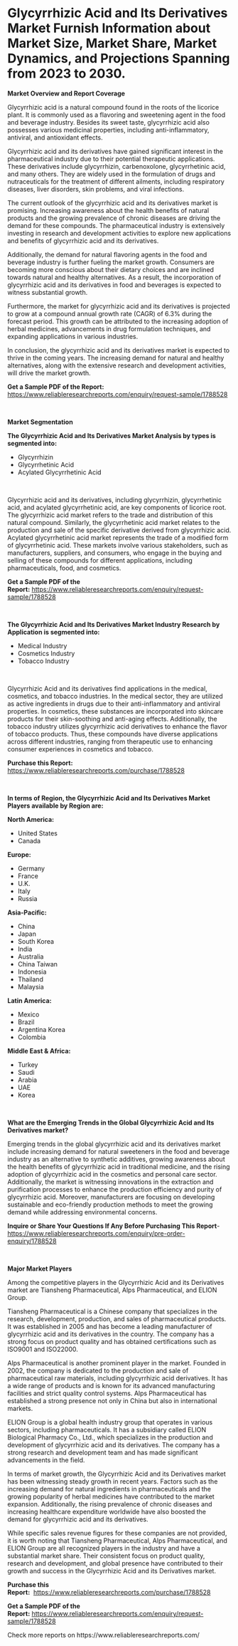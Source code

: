 <p><h1>Glycyrrhizic Acid and Its Derivatives Market Furnish Information about Market Size, Market Share, Market Dynamics, and Projections Spanning from 2023 to 2030.</h1></p><p><strong>Market Overview and Report Coverage</strong></p>
<p><p>Glycyrrhizic acid is a natural compound found in the roots of the licorice plant. It is commonly used as a flavoring and sweetening agent in the food and beverage industry. Besides its sweet taste, glycyrrhizic acid also possesses various medicinal properties, including anti-inflammatory, antiviral, and antioxidant effects.</p><p>Glycyrrhizic acid and its derivatives have gained significant interest in the pharmaceutical industry due to their potential therapeutic applications. These derivatives include glycyrrhizin, carbenoxolone, glycyrrhetinic acid, and many others. They are widely used in the formulation of drugs and nutraceuticals for the treatment of different ailments, including respiratory diseases, liver disorders, skin problems, and viral infections.</p><p>The current outlook of the glycyrrhizic acid and its derivatives market is promising. Increasing awareness about the health benefits of natural products and the growing prevalence of chronic diseases are driving the demand for these compounds. The pharmaceutical industry is extensively investing in research and development activities to explore new applications and benefits of glycyrrhizic acid and its derivatives.</p><p>Additionally, the demand for natural flavoring agents in the food and beverage industry is further fueling the market growth. Consumers are becoming more conscious about their dietary choices and are inclined towards natural and healthy alternatives. As a result, the incorporation of glycyrrhizic acid and its derivatives in food and beverages is expected to witness substantial growth.</p><p>Furthermore, the market for glycyrrhizic acid and its derivatives is projected to grow at a compound annual growth rate (CAGR) of 6.3% during the forecast period. This growth can be attributed to the increasing adoption of herbal medicines, advancements in drug formulation techniques, and expanding applications in various industries.</p><p>In conclusion, the glycyrrhizic acid and its derivatives market is expected to thrive in the coming years. The increasing demand for natural and healthy alternatives, along with the extensive research and development activities, will drive the market growth.</p></p>
<p><strong>Get a Sample PDF of the Report:</strong> <a href="https://www.reliableresearchreports.com/enquiry/request-sample/1788528">https://www.reliableresearchreports.com/enquiry/request-sample/1788528</a></p>
<p>&nbsp;</p>
<p><strong>Market Segmentation</strong></p>
<p><strong>The Glycyrrhizic Acid and Its Derivatives Market Analysis by types is segmented into:</strong></p>
<p><ul><li>Glycyrrhizin</li><li>Glycyrrhetinic Acid</li><li>Acylated Glycyrrhetinic Acid</li></ul></p>
<p>&nbsp;</p>
<p><p>Glycyrrhizic acid and its derivatives, including glycyrrhizin, glycyrrhetinic acid, and acylated glycyrrhetinic acid, are key components of licorice root. The glycyrrhizic acid market refers to the trade and distribution of this natural compound. Similarly, the glycyrrhetinic acid market relates to the production and sale of the specific derivative derived from glycyrrhizic acid. Acylated glycyrrhetinic acid market represents the trade of a modified form of glycyrrhetinic acid. These markets involve various stakeholders, such as manufacturers, suppliers, and consumers, who engage in the buying and selling of these compounds for different applications, including pharmaceuticals, food, and cosmetics.</p></p>
<p><strong>Get a Sample PDF of the Report:</strong>&nbsp;<a href="https://www.reliableresearchreports.com/enquiry/request-sample/1788528">https://www.reliableresearchreports.com/enquiry/request-sample/1788528</a></p>
<p>&nbsp;</p>
<p><strong>The Glycyrrhizic Acid and Its Derivatives Market Industry Research by Application is segmented into:</strong></p>
<p><ul><li>Medical Industry</li><li>Cosmetics Industry</li><li>Tobacco Industry</li></ul></p>
<p>&nbsp;</p>
<p><p>Glycyrrhizic Acid and its derivatives find applications in the medical, cosmetics, and tobacco industries. In the medical sector, they are utilized as active ingredients in drugs due to their anti-inflammatory and antiviral properties. In cosmetics, these substances are incorporated into skincare products for their skin-soothing and anti-aging effects. Additionally, the tobacco industry utilizes glycyrrhizic acid derivatives to enhance the flavor of tobacco products. Thus, these compounds have diverse applications across different industries, ranging from therapeutic use to enhancing consumer experiences in cosmetics and tobacco.</p></p>
<p><strong>Purchase this Report:</strong>&nbsp; <a href="https://www.reliableresearchreports.com/purchase/1788528">https://www.reliableresearchreports.com/purchase/1788528</a></p>
<p>&nbsp;</p>
<p><strong>In terms of Region, the Glycyrrhizic Acid and Its Derivatives Market Players available by Region are:</strong></p>
<p>
    <p> <strong> North America: </strong>
        <ul>
            <li>United States</li>
            <li>Canada</li>
        </ul>
        </p> 
    <p> <strong> Europe: </strong>
        <ul>
            <li>Germany</li>
            <li>France</li>
            <li>U.K.</li>
            <li>Italy</li>
            <li>Russia</li>
        </ul>
        </p> 
    <p> <strong> Asia-Pacific: </strong>
        <ul>
            <li>China</li>
            <li>Japan</li>
            <li>South Korea</li>
            <li>India</li>
            <li>Australia</li>
            <li>China Taiwan</li>
            <li>Indonesia</li>
            <li>Thailand</li>
            <li>Malaysia</li>
        </ul>
        </p> 
    <p> <strong> Latin America: </strong>
        <ul>
            <li>Mexico</li>
            <li>Brazil</li>
            <li>Argentina Korea</li>
            <li>Colombia</li>
        </ul>
        </p> 
    <p> <strong> Middle East & Africa: </strong>
        <ul>
            <li>Turkey</li>
            <li>Saudi</li>
            <li>Arabia</li>
            <li>UAE</li>
            <li>Korea</li>
        </ul>
    </p>
    </p>
<p>&nbsp;</p>
<p><strong>What are the Emerging Trends in the Global Glycyrrhizic Acid and Its Derivatives market?</strong></p>
<p><p>Emerging trends in the global glycyrrhizic acid and its derivatives market include increasing demand for natural sweeteners in the food and beverage industry as an alternative to synthetic additives, growing awareness about the health benefits of glycyrrhizic acid in traditional medicine, and the rising adoption of glycyrrhizic acid in the cosmetics and personal care sector. Additionally, the market is witnessing innovations in the extraction and purification processes to enhance the production efficiency and purity of glycyrrhizic acid. Moreover, manufacturers are focusing on developing sustainable and eco-friendly production methods to meet the growing demand while addressing environmental concerns.</p></p>
<p><strong>Inquire or Share Your Questions If Any Before Purchasing This Report</strong>- <a href="https://www.reliableresearchreports.com/enquiry/pre-order-enquiry/1788528">https://www.reliableresearchreports.com/enquiry/pre-order-enquiry/1788528</a></p>
<p>&nbsp;</p>
<p><strong>Major Market Players</strong></p>
<p><p>Among the competitive players in the Glycyrrhizic Acid and its Derivatives market are Tiansheng Pharmaceutical, Alps Pharmaceutical, and ELION Group.</p><p>Tiansheng Pharmaceutical is a Chinese company that specializes in the research, development, production, and sales of pharmaceutical products. It was established in 2005 and has become a leading manufacturer of glycyrrhizic acid and its derivatives in the country. The company has a strong focus on product quality and has obtained certifications such as ISO9001 and ISO22000.</p><p>Alps Pharmaceutical is another prominent player in the market. Founded in 2002, the company is dedicated to the production and sale of pharmaceutical raw materials, including glycyrrhizic acid derivatives. It has a wide range of products and is known for its advanced manufacturing facilities and strict quality control systems. Alps Pharmaceutical has established a strong presence not only in China but also in international markets.</p><p>ELION Group is a global health industry group that operates in various sectors, including pharmaceuticals. It has a subsidiary called ELION Biological Pharmacy Co., Ltd., which specializes in the production and development of glycyrrhizic acid and its derivatives. The company has a strong research and development team and has made significant advancements in the field.</p><p>In terms of market growth, the Glycyrrhizic Acid and its Derivatives market has been witnessing steady growth in recent years. Factors such as the increasing demand for natural ingredients in pharmaceuticals and the growing popularity of herbal medicines have contributed to the market expansion. Additionally, the rising prevalence of chronic diseases and increasing healthcare expenditure worldwide have also boosted the demand for glycyrrhizic acid and its derivatives.</p><p>While specific sales revenue figures for these companies are not provided, it is worth noting that Tiansheng Pharmaceutical, Alps Pharmaceutical, and ELION Group are all recognized players in the industry and have a substantial market share. Their consistent focus on product quality, research and development, and global presence have contributed to their growth and success in the Glycyrrhizic Acid and its Derivatives market.</p></p>
<p><strong>Purchase this Report:</strong>&nbsp;&nbsp;<a href="https://www.reliableresearchreports.com/purchase/1788528">https://www.reliableresearchreports.com/purchase/1788528</a></p>
<p></p>
<p><strong>Get a Sample PDF of the Report:</strong>&nbsp;<a href="https://www.reliableresearchreports.com/enquiry/request-sample/1788528">https://www.reliableresearchreports.com/enquiry/request-sample/1788528</a></p>
<p>Check more reports on https://www.reliableresearchreports.com/</p>